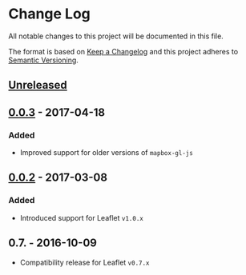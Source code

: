 # Change Log
All notable changes to this project will be documented in this file.

The format is based on [Keep a Changelog](http://keepachangelog.com/)
and this project adheres to [Semantic Versioning](http://semver.org/).

## [Unreleased]

## [0.0.3] - 2017-04-18

### Added

- Improved support for older versions of `mapbox-gl-js`

## [0.0.2] - 2017-03-08

### Added
- Introduced support for Leaflet `v1.0.x`

## 0.7. - 2016-10-09

- Compatibility release for Leaflet `v0.7.x`

[Unreleased]: https://github.com/mapbox/mapbox-gl-leaflet/compare/v0.0.3...HEAD
[0.0.3]: https://github.com/mapbox/mapbox-gl-leaflet/compare/v0.0.2...v0.0.3
[0.0.2]: https://github.com/mapbox/mapbox-gl-leaflet/compare/v0.7...v0.0.2
